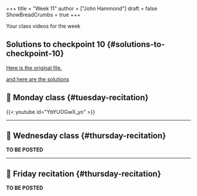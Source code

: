 +++
title = "Week 11"
author = ["John Hammond"]
draft = false
ShowBreadCrumbs = true
+++

Your class videos for the week
<!--more-->


## Solutions to checkpoint 10 {#solutions-to-checkpoint-10}

[Here is the original file.](https://nextcloud.math.wichita.edu/index.php/s/zTYT9BpmcdQNEQ9)

[and here are the solutions](https://nextcloud.math.wichita.edu/index.php/s/XmCMASqHf6raxeL)


## 🎥 Monday class {#tuesday-recitation}

{{< youtube id="YbYUOGwX_yo" >}}

---


## 🎥 Wednesday class {#thursday-recitation}

**TO BE POSTED**

---


## 🎥 Friday recitation {#thursday-recitation}

**TO BE POSTED**
